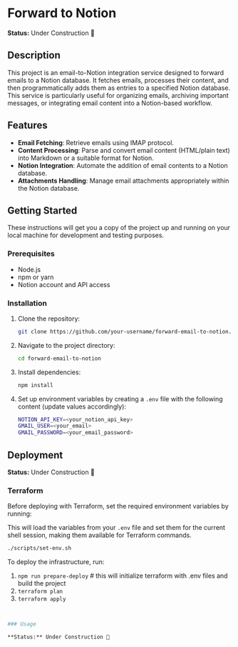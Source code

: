 # Forward to Notion

**Status:** Under Construction 🚧

## Description

This project is an email-to-Notion integration service designed to forward emails to a Notion database. It fetches emails, processes their content, and then programmatically adds them as entries to a specified Notion database. This service is particularly useful for organizing emails, archiving important messages, or integrating email content into a Notion-based workflow.

## Features

- **Email Fetching**: Retrieve emails using IMAP protocol.
- **Content Processing**: Parse and convert email content (HTML/plain text) into Markdown or a suitable format for Notion.
- **Notion Integration**: Automate the addition of email contents to a Notion database.
- **Attachments Handling**: Manage email attachments appropriately within the Notion database.

## Getting Started

These instructions will get you a copy of the project up and running on your local machine for development and testing purposes.

### Prerequisites

- Node.js
- npm or yarn
- Notion account and API access

### Installation

1. Clone the repository:

   ```bash
   git clone https://github.com/your-username/forward-email-to-notion.git
   ```

2. Navigate to the project directory:

   ```bash
   cd forward-email-to-notion
   ```

3. Install dependencies:

   ```bash
   npm install
   ```

4. Set up environment variables by creating a `.env` file with the following content (update values accordingly):

   ```bash
   NOTION_API_KEY=<your_notion_api_key>
   GMAIL_USER=<your_email>
   GMAIL_PASSWORD=<your_email_password>
   ```

## Deployment

**Status:** Under Construction 🚧

### Terraform

Before deploying with Terraform, set the required environment variables by running:

This will load the variables from your `.env` file and set them for the current shell session, making them available for Terraform commands.

```bash
./scripts/set-env.sh
```

To deploy the infrastructure, run:

1. `npm run prepare-deploy` # this will initialize terraform with .env files and build the project
1. `terraform plan`
1. `terraform apply`

```bash


### Usage

**Status:** Under Construction 🚧
```
